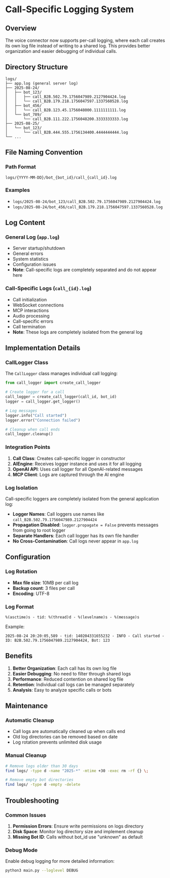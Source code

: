# Call-Specific Logging System

## Overview

The voice connector now supports per-call logging, where each call creates its own log file instead of writing to a shared log. This provides better organization and easier debugging of individual calls.

## Directory Structure

```
logs/
├── app.log (general server log)
├── 2025-08-24/
│   ├── bot_123/
│   │   ├── call_B2B.502.79.1756047989.2127904424.log
│   │   └── call_B2B.179.218.1756047597.1337560528.log
│   ├── bot_456/
│   │   └── call_B2B.123.45.1756048000.1111111111.log
│   └── bot_789/
│       └── call_B2B.111.222.1756048200.3333333333.log
├── 2025-08-25/
│   └── bot_123/
│       └── call_B2B.444.555.1756134400.4444444444.log
└── ...
```

## File Naming Convention

### Path Format
```
logs/{YYYY-MM-DD}/bot_{bot_id}/call_{call_id}.log
```

### Examples
- `logs/2025-08-24/bot_123/call_B2B.502.79.1756047989.2127904424.log`
- `logs/2025-08-24/bot_456/call_B2B.179.218.1756047597.1337560528.log`

## Log Content

### General Log (`app.log`)
- Server startup/shutdown
- General errors
- System statistics
- Configuration issues
- **Note**: Call-specific logs are completely separated and do not appear here

### Call-Specific Logs (`call_{id}.log`)
- Call initialization
- WebSocket connections
- MCP interactions
- Audio processing
- Call-specific errors
- Call termination
- **Note**: These logs are completely isolated from the general log

## Implementation Details

### CallLogger Class

The `CallLogger` class manages individual call logging:

```python
from call_logger import create_call_logger

# Create logger for a call
call_logger = create_call_logger(call_id, bot_id)
logger = call_logger.get_logger()

# Log messages
logger.info("Call started")
logger.error("Connection failed")

# Cleanup when call ends
call_logger.cleanup()
```

### Integration Points

1. **Call Class**: Creates call-specific logger in constructor
2. **AIEngine**: Receives logger instance and uses it for all logging
3. **OpenAI API**: Uses call logger for all OpenAI-related messages
4. **MCP Client**: Logs are captured through the AI engine

### Log Isolation

Call-specific loggers are completely isolated from the general application log:

- **Logger Names**: Call loggers use names like `call_B2B.502.79.1756047989.2127904424`
- **Propagation Disabled**: `logger.propagate = False` prevents messages from going to root logger
- **Separate Handlers**: Each call logger has its own file handler
- **No Cross-Contamination**: Call logs never appear in `app.log`

## Configuration

### Log Rotation
- **Max file size**: 10MB per call log
- **Backup count**: 3 files per call
- **Encoding**: UTF-8

### Log Format
```
%(asctime)s - tid: %(thread)d - %(levelname)s - %(message)s
```

Example:
```
2025-08-24 20:20:05,589 - tid: 140204331655232 - INFO - Call started - ID: B2B.502.79.1756047989.2127904424, Bot: 123
```

## Benefits

1. **Better Organization**: Each call has its own log file
2. **Easier Debugging**: No need to filter through shared logs
3. **Performance**: Reduced contention on shared log file
4. **Retention**: Individual call logs can be managed separately
5. **Analysis**: Easy to analyze specific calls or bots

## Maintenance

### Automatic Cleanup
- Call logs are automatically cleaned up when calls end
- Old log directories can be removed based on date
- Log rotation prevents unlimited disk usage

### Manual Cleanup
```bash
# Remove logs older than 30 days
find logs/ -type d -name "2025-*" -mtime +30 -exec rm -rf {} \;

# Remove empty bot directories
find logs/ -type d -empty -delete
```

## Troubleshooting

### Common Issues

1. **Permission Errors**: Ensure write permissions on logs directory
2. **Disk Space**: Monitor log directory size and implement cleanup
3. **Missing Bot ID**: Calls without bot_id use "unknown" as default

### Debug Mode
Enable debug logging for more detailed information:
```bash
python3 main.py --loglevel DEBUG
```
